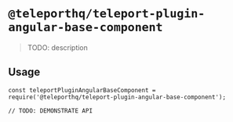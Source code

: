 # `@teleporthq/teleport-plugin-angular-base-component`

> TODO: description

## Usage

```
const teleportPluginAngularBaseComponent = require('@teleporthq/teleport-plugin-angular-base-component');

// TODO: DEMONSTRATE API
```
